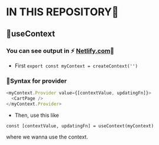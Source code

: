 # IN THIS REPOSITORY🦋

## 🚀useContext

### You can see output in ⚡ [Netlify.com](https://usecontext-task-by-arun.netlify.app/)📌

- First `export const myContext = createContext('')`
 ### 💨Syntax for provider
```javascript
<myContext.Provider value={[contextValue, updatingFn]}>
  <CartPage />
</myContext.Provider>
```
- Then, use this like
 ````
 const [contextValue, updatingFn] = useContext(myContext)
`````
  where we wanna use the context.
  

